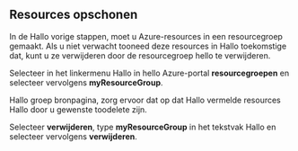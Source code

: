 ## <a name="clean-up-resources"></a>Resources opschonen

In de Hallo vorige stappen, moet u Azure-resources in een resourcegroep gemaakt. Als u niet verwacht tooneed deze resources in Hallo toekomstige dat, kunt u ze verwijderen door de resourcegroep hello te verwijderen.
 
Selecteer in het linkermenu Hallo in hello Azure-portal **resourcegroepen** en selecteer vervolgens **myResourceGroup**.

Hallo groep bronpagina, zorg ervoor dat op dat Hallo vermelde resources Hallo door u gewenste toodelete zijn.

Selecteer **verwijderen**, type **myResourceGroup** in het tekstvak Hallo en selecteer vervolgens **verwijderen**.
